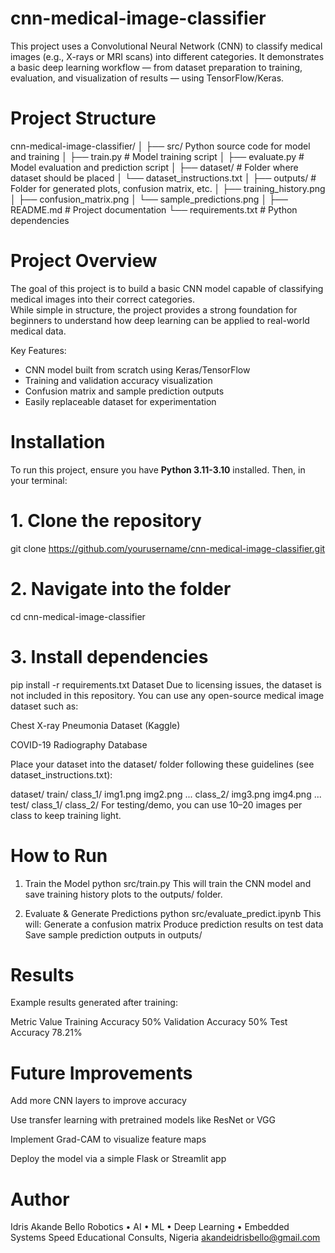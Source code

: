 # cnn-medical-image-classifier


This project uses a Convolutional Neural Network (CNN) to classify medical images (e.g., X-rays or MRI scans) into different categories. It demonstrates a basic deep learning workflow — from dataset preparation to training, evaluation, and visualization of results — using TensorFlow/Keras.


# Project Structure

cnn-medical-image-classifier/
│
├── src/  Python source code for model and training
│ ├── train.py # Model training script
│ ├── evaluate.py # Model evaluation and prediction script
│
├── dataset/ # Folder where dataset should be placed
│ └── dataset_instructions.txt
│
├── outputs/ # Folder for generated plots, confusion matrix, etc.
│ ├── training_history.png
│ ├── confusion_matrix.png
│ └── sample_predictions.png
│
├── README.md # Project documentation
└── requirements.txt # Python dependencies


# Project Overview

The goal of this project is to build a basic CNN model capable of classifying medical images into their correct categories.  
While simple in structure, the project provides a strong foundation for beginners to understand how deep learning can be applied to real-world medical data.

Key Features:
-  CNN model built from scratch using Keras/TensorFlow  
-  Training and validation accuracy visualization  
-  Confusion matrix and sample prediction outputs  
-  Easily replaceable dataset for experimentation  


# Installation

To run this project, ensure you have **Python 3.11-3.10** installed. Then, in your terminal:


# 1. Clone the repository
git clone https://github.com/yourusername/cnn-medical-image-classifier.git

# 2. Navigate into the folder
cd cnn-medical-image-classifier

# 3. Install dependencies
pip install -r requirements.txt
Dataset
Due to licensing issues, the dataset is not included in this repository.
You can use any open-source medical image dataset such as:

Chest X-ray Pneumonia Dataset (Kaggle)

COVID-19 Radiography Database

Place your dataset into the dataset/ folder following these guidelines (see dataset_instructions.txt):


dataset/
    train/
        class_1/
            img1.png
            img2.png
            ...
        class_2/
            img3.png
            img4.png
            ...
    test/
        class_1/
        class_2/
For testing/demo, you can use 10–20 images per class to keep training light.

# How to Run
1. Train the Model
python src/train.py
This will train the CNN model and save training history plots to the outputs/ folder.

2. Evaluate & Generate Predictions
python src/evaluate_predict.ipynb
This will:
Generate a confusion matrix
Produce prediction results on test data
Save sample prediction outputs in outputs/

# Results
Example results generated after training:

Metric	Value
Training Accuracy	50%
Validation Accuracy	50%
Test Accuracy	 78.21%


# Future Improvements
Add more CNN layers to improve accuracy

Use transfer learning with pretrained models like ResNet or VGG

Implement Grad-CAM to visualize feature maps

Deploy the model via a simple Flask or Streamlit app


# Author
Idris Akande Bello
Robotics • AI • ML • Deep Learning • Embedded Systems
Speed Educational Consults, Nigeria
akandeidrisbello@gmail.com

